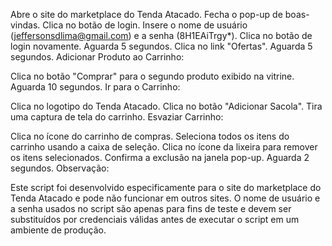Abre o site do marketplace do Tenda Atacado.
Fecha o pop-up de boas-vindas.
Clica no botão de login.
Insere o nome de usuário (jeffersonsdlima@gmail.com) e a senha (8H1EAiTrgy*).
Clica no botão de login novamente.
Aguarda 5 segundos.
Clica no link "Ofertas".
Aguarda 5 segundos.
Adicionar Produto ao Carrinho:

Clica no botão "Comprar" para o segundo produto exibido na vitrine.
Aguarda 10 segundos.
Ir para o Carrinho:

Clica no logotipo do Tenda Atacado.
Clica no botão "Adicionar Sacola".
Tira uma captura de tela do carrinho.
Esvaziar Carrinho:

Clica no ícone do carrinho de compras.
Seleciona todos os itens do carrinho usando a caixa de seleção.
Clica no ícone da lixeira para remover os itens selecionados.
Confirma a exclusão na janela pop-up.
Aguarda 2 segundos.
Observação:

Este script foi desenvolvido especificamente para o site do marketplace do Tenda Atacado e pode não funcionar em outros sites.
O nome de usuário e a senha usados no script são apenas para fins de teste e devem ser substituídos por credenciais válidas antes de executar o script em um ambiente de produção.
